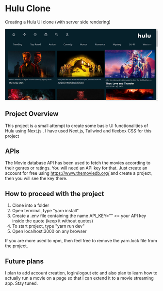 # Hulu Clone

Creating a Hulu UI clone (with server side rendering)

![Hulu UI](https://github.com/ankanbal/hulu-clone/blob/main/demo_pic.png)

## Project Overview

This project is a small attempt to create some basic UI functionalities of Hulu using Next.js . I have used Next.js, Tailwind and flexbox CSS for this project

## APIs

The Movie database API has been used to fetch the movies according to their genres or ratings. You will need an API key for that. Just create an account for free using https://www.themoviedb.org/ and create a project, then you will see the key there.

## How to proceed with the project

1. Clone into a folder
2. Open terminal, type "yarn install"
3. Create a .env file containing the name API_KEY="" <= your API key inside the quote (keep it without quotes)
4. To start project, type "yarn run dev"
5. Open localhost:3000 on any browser

If you are more used to npm, then feel free to remove the yarn.lock file from the project.

## Future plans

I plan to add account creation, login/logout etc and also plan to learn how to actually run a movie on a page so that i can extend it to a movie streaming app. Stay tuned.
